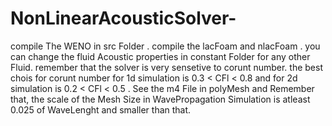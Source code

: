 # NonLinearAcousticSolver-
compile The WENO in src Folder .
compile the lacFoam and nlacFoam . 
you can change the fluid Acoustic properties in constant Folder for any other Fluid.
remember that the solver is very sensetive to corunt number. the best chois for corunt number for 1d simulation is 0.3 < CFl < 0.8 and for 2d simulation is 0.2 < CFl < 0.5 . 
See the m4 File in polyMesh and Remember that, the scale of the Mesh Size in WavePropagation Simulation is atleast 0.025 of WaveLenght and smaller than that. 
